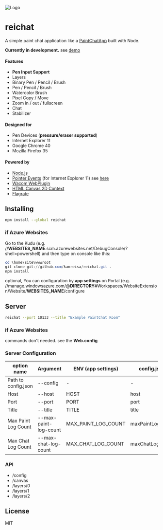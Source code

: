 ![Logo](https://yabumi.cc/14b08e54b51e2abe7c7a55c7.svg)

# reichat
A simple paint chat application like a [PaintChatApp](http://hp.vector.co.jp/authors/VA016309/paintchat/download.html) built with Node.

**Currently in development.** see [demo](https://reichat-dev.azurewebsites.net/)

#### Features
* **Pen Input Support**
* Layers
* Binary Pen / Pencil / Brush
* Pen / Pencil / Brush
* Watercolor Brush
* Pixel Copy / Move
* Zoom in / out / fullscreen
* Chat
* Stabilizer

#### Designed for
* Pen Devices (**pressure/eraser supported**)
* Internet Explorer 11
* Google Chrome 40
* Mozilla Firefox 35

#### Powered by
* [Node.js](http://nodejs.org/)
* [Pointer Events](http://www.w3.org/TR/pointerevents/) (for Internet Explorer 11) see [here](https://msdn.microsoft.com/en-us/library/ie/dn433244(v=vs.85).aspx)
* [Wacom WebPlugin](http://www.wacomeng.com/web/)
* [HTML Canvas 2D Context](http://www.w3.org/TR/2dcontext/)
* [Flagrate](https://flagrate.org/)

## Installing
```bash
npm install --global reichat
```

### if Azure Websites
Go to the Kudu (e.g. //**WEBSITES_NAME**.scm.azurewebsites.net/DebugConsole/?shell=powershell) and then type on console like this:
```powershell
cd \home\site\wwwroot
git clone git://github.com/kanreisa/reichat.git .
npm install
```
optional, You can configuration by **app settings** on Portal (e.g. //manage.windowsazure.com/@**DIRECTORY**#Workspaces/WebsiteExtension/Website/**WEBSITES_NAME**/configure

## Server
```bash
reichat --port 10133 --title "Example PaintChat Room"
```
### if Azure Websites
commands don't needed. see the **Web.config**

### Server Configuration
option name         | Argument              | ENV (app settings)  | config.json      | default value
--------------------|-----------------------|---------------------|------------------|--------------
Path to config.json | --config              | -                   | -                | -
Host                | --host                | HOST                | host             | 0.0.0.0
Port                | --port                | PORT                | port             | 10133
Title               | --title               | TITLE               | title            | reichat
Max Paint Log Count | --max-paint-log-count | MAX_PAINT_LOG_COUNT | maxPaintLogCount | 2000
Max Chat Log Count  | --max-chat-log-count  | MAX_CHAT_LOG_COUNT  | maxChatLogCount  | 200

### API
* /config
* /canvas
* /layers/0
* /layers/1
* /layers/2

## License
MIT
